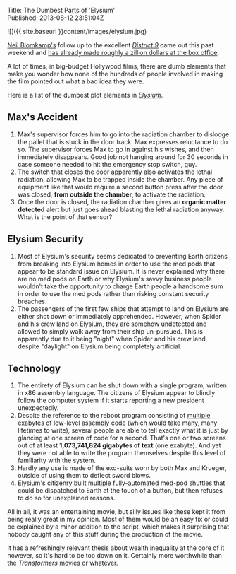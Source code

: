 Title: The Dumbest Parts of 'Elysium'  
Published: 2013-08-12 23:51:04Z 
  
![]({{ site.baseurl }}content/images/elysium.jpg)

<a href="https://twitter.com/NeillBlomkamp">Neil Blomkamp's</a> follow up to the excellent <a href="http://www.d-9.com/"><em>District 9</em></a> came out this past weekend and <a href="http://www.avclub.com/articles/weekend-box-office-elysium-comes-out-on-top-despit,101480/">has already made roughly a zillion dollars at the box office</a>.

A lot of times, in big-budget Hollywood films, there are dumb elements that make you wonder how none of the hundreds of people involved in making the film pointed out what a bad idea they were.

Here is a list of the dumbest plot elements in <a href="http://www.itsbetterupthere.com/site/"><em>Elysium</em></a>.

## Max's Accident

1. Max's supervisor forces him to go into the radiation chamber to dislodge the pallet that is stuck in the door track. Max expresses reluctance to do so. The supervisor forces Max to go in against his wishes, and then immediately disappears. Good job not hanging around for 30 seconds in case someone needed to hit the emergency stop switch, guy.
2. The switch that closes the door apparently also activates the lethal radiation, allowing Max to be trapped inside the chamber. Any piece of equipment like that would require a second button press after the door was closed, <strong>from outside the chamber</strong>, to activate the radiation.
3. Once the door is closed, the radiation chamber gives an <strong>organic matter detected</strong> alert but just goes ahead blasting the lethal radiation anyway. What is the point of that sensor?

## Elysium Security

1. Most of Elysium's security seems dedicated to preventing Earth citizens from breaking into Elysium homes in order to use the med pods that appear to be standard issue on Elysium. It is never explained why there are no med pods on Earth or why Elysium's savvy business people wouldn't take the opportunity to charge Earth people a handsome sum in order to use the med pods rather than risking constant security breaches.
2. The passengers of the first few ships that attempt to land on Elysium are either shot down or immediately apprehended. However, when Spider and his crew land on Elysium, they are somehow undetected and allowed to simply walk away from their ship un-pursued. This is apparently due to it being "night" when Spider and his crew land, despite "daylight" on Elysium being completely artificial.

## Technology

1. The entirety of Elysium can be shut down with a single program, written in x86 assembly language. The citizens of Elysium appear to blindly follow the computer system if it starts reporting a new president unexpectedly.
2. Despite the reference to the reboot program consisting of <a href="http://en.wikipedia.org/wiki/Exabyte">multiple exabytes</a> of low-level assembly code (which would take many, many lifetimes to write), several people are able to tell exactly what it is just by glancing at one screen of code for a second. That's one or two screens out of at least <strong>1,073,741,824 gigabytes of text</strong> (one exabyte). And yet they were not able to write the program themselves despite this level of familiarity with the system.
3. Hardly any use is made of the exo-suits worn by both Max and Krueger, outside of using them to deflect sword blows.
4. Elysium's citizenry built multiple fully-automated med-pod shuttles that could be dispatched to Earth at the touch of a button, but then refuses to do so for unexplained reasons.

All in all, it was an entertaining movie, but silly issues like these kept it from being really great in my opinion. Most of them would be an easy fix or could be explained by a minor addition to the script, which makes it surprising that nobody caught any of this stuff during the production of the movie.

It has a refreshingly relevant thesis about wealth inequality at the core of it however, so it's hard to be too down on it. Certainly more worthwhile than the <em>Transformers</em> movies or whatever.
